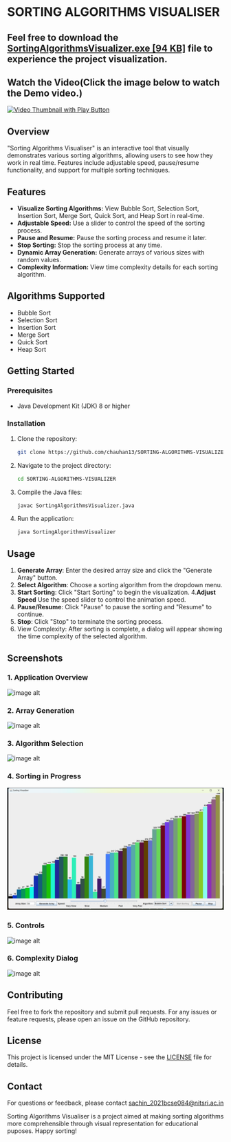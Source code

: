 # SORTING ALGORITHMS VISUALISER



## Feel free to download the [SortingAlgorithmsVisualizer.exe [94 KB]](https://github.com/chauhansachin13/SORTING-ALGORITHMS-VISUALIZER/blob/7f3d5727b94e37fe9e3c017896442052a200a59c/SortingAlgorithmsVisualizer.exe) file to experience the project visualization.



## Watch the Video(Click the image below to watch the Demo video.)

[![Video Thumbnail with Play Button](https://img.youtube.com/vi/yQeM4cSvUDw/hqdefault.jpg)](https://youtu.be/yQeM4cSvUDw?si=fzcw8zE6vEUTVeOR)


## Overview

"Sorting Algorithms Visualiser" is an interactive tool that visually demonstrates various sorting algorithms, allowing users to see how they work in real time. Features include adjustable speed, pause/resume functionality, and support for multiple sorting techniques.


## Features

- **Visualize Sorting Algorithms:** View Bubble Sort, Selection Sort, Insertion Sort, Merge Sort, Quick Sort, and Heap Sort in real-time.
- **Adjustable Speed:** Use a slider to control the speed of the sorting process.
- **Pause and Resume:** Pause the sorting process and resume it later.
- **Stop Sorting:** Stop the sorting process at any time.
- **Dynamic Array Generation:** Generate arrays of various sizes with random values.
- **Complexity Information:** View time complexity details for each sorting algorithm.


## Algorithms Supported

- Bubble Sort
- Selection Sort
- Insertion Sort
- Merge Sort
- Quick Sort
- Heap Sort

## Getting Started

### Prerequisites

- Java Development Kit (JDK) 8 or higher

### Installation

1. Clone the repository:

    ```bash
    git clone https://github.com/chauhan13/SORTING-ALGORITHMS-VISUALIZER.git
    ```

2. Navigate to the project directory:

    ```bash
    cd SORTING-ALGORITHMS-VISUALIZER
    ```

3. Compile the Java files:

    ```bash
    javac SortingAlgorithmsVisualizer.java
    ```

4. Run the application:

    ```bash
    java SortingAlgorithmsVisualizer
    ```

## Usage

1. **Generate Array**: Enter the desired array size and click the "Generate Array" button.
2. **Select Algorithm**: Choose a sorting algorithm from the dropdown menu.
3. **Start Sorting**: Click "Start Sorting" to begin the visualization.
4.**Adjust Speed** Use the speed slider to control the animation speed.
5. **Pause/Resume**: Click "Pause" to pause the sorting and "Resume" to continue.
6. **Stop**: Click "Stop" to terminate the sorting process.
7. View Complexity: After sorting is complete, a dialog will appear showing the time complexity of the selected algorithm.

## Screenshots

### 1. Application Overview

![image alt](https://github.com/chauhansachin13/SORTING-VISUALIZER/blob/main/images/Screenshot%20(4299).png?raw=true)


### 2. Array Generation

![image alt](https://github.com/chauhansachin13/SORTING-VISUALIZER/blob/main/images/Screenshot%20(4304).png?raw=true)

### 3. Algorithm Selection

![image alt](https://github.com/chauhansachin13/SORTING-VISUALIZER/blob/main/images/Screenshot%20(4305).png?raw=true)

### 4. Sorting in Progress

![image alt](https://github.com/chauhansachin13/SORTING-ALGORITHMS-VISUALIZER/blob/main/images/Screenshot%20(43006).png?raw=true)
### 5. Controls

![image alt](https://github.com/chauhansachin13/SORTING-VISUALIZER/blob/main/images/Screenshot%20(43063).png?raw=true)

### 6. Complexity Dialog

![image alt](https://github.com/chauhansachin13/SORTING-VISUALIZER/blob/main/images/Screenshot%20(4307).png?raw=true)

## Contributing

Feel free to fork the repository and submit pull requests. For any issues or feature requests, please open an issue on the GitHub repository.

## License

This project is licensed under the MIT License - see the [LICENSE](LICENSE) file for details.

## Contact

For questions or feedback, please contact [sachin_2021bcse084@nitsri.ac.in](mailto:sachin_2021bcse084@nitsri.ac.in)

Sorting Algorithms Visualiser is a project aimed at making sorting algorithms more comprehensible through visual representation for educational puposes. Happy sorting!




